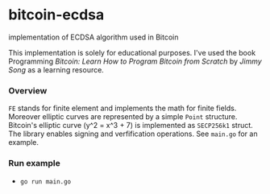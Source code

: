 # bitcoin-ecdsa
implementation of ECDSA algorithm used in Bitcoin

This implementation is solely for educational purposes.
I've used the book Programming *Bitcoin: Learn How to Program Bitcoin from Scratch* by *Jimmy Song* as a learning resource.

### Overview

`FE` stands for finite element and implements the math for finite fields. Moreover elliptic curves are represented by a simple `Point` structure. 
Bitcoin's elliptic curve (y^2 = x^3 + 7) is implemented as `SECP256k1` struct. The library enables signing and verfification operations. See `main.go` for an example.

### Run example
- `go run main.go`
